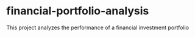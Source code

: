 # financial-portfolio-analysis
This project analyzes the performance of a financial investment portfolio
